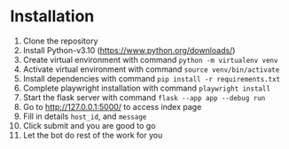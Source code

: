 # Installation
1. Clone the repository
2. Install Python-v3.10 (https://www.python.org/downloads/)
3. Create virtual environment with command `python -m virtualenv venv`
4. Activate virtual environment with command `source venv/bin/activate`
5. Install dependencies with command `pip install -r requirements.txt`
6. Complete playwright installation with command `playwright install`
7. Start the flask server with command `flask --app app --debug run`
8. Go to http://127.0.0.1:5000/ to access index page
9. Fill in details `host_id`, and `message`
10. Click submit and you are good to go
11. Let the bot do rest of the work for you
